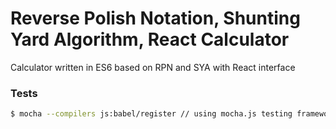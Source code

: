 # Reverse Polish Notation, Shunting Yard Algorithm, React Calculator

Calculator written in ES6 based on RPN and SYA with React interface

### Tests

```sh
$ mocha --compilers js:babel/register // using mocha.js testing framework
```
